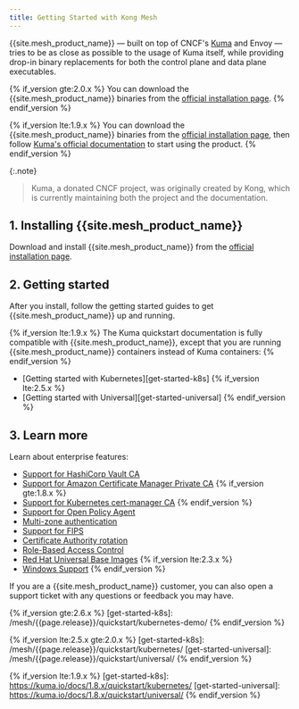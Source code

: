 ```yaml
---
title: Getting Started with Kong Mesh
---
```


{{site.mesh_product_name}} &mdash; built on top of CNCF's [Kuma](https://kuma.io) and Envoy &mdash;
 tries to be as close as possible to the usage of Kuma itself, while providing
 drop-in binary replacements for both the control plane and data plane
 executables.

{% if_version gte:2.0.x %}
You can download the {{site.mesh_product_name}} binaries from the
[official installation page](/mesh/{{page.release}}/install).
{% endif_version %}

{% if_version lte:1.9.x %}
You can download the {{site.mesh_product_name}} binaries from the
[official installation page](/mesh/{{page.release}}/install), then follow
[Kuma's official documentation](https://kuma.io/docs) to start using the product.
{% endif_version %}

{:.note}
> Kuma, a donated CNCF project, was originally created by Kong, which is
currently maintaining both the project and the documentation.

## 1. Installing {{site.mesh_product_name}}

Download and install {{site.mesh_product_name}} from the
[official installation page](/mesh/{{page.release}}/install).

## 2. Getting started

After you install, follow the getting started guides to get
{{site.mesh_product_name}} up and running.

{% if_version lte:1.9.x %}
The Kuma quickstart documentation
is fully compatible with {{site.mesh_product_name}}, except that you are
running {{site.mesh_product_name}} containers instead of Kuma containers:
{% endif_version %}

* [Getting started with Kubernetes][get-started-k8s]
{% if_version lte:2.5.x %}
* [Getting started with Universal][get-started-universal]
{% endif_version %}

## 3. Learn more

Learn about enterprise features:
  * [Support for HashiCorp Vault CA](/mesh/{{page.release}}/features/vault/)
  * [Support for Amazon Certificate Manager Private CA](/mesh/{{page.release}}/features/acmpca/)
  {% if_version gte:1.8.x %}
  * [Support for Kubernetes cert-manager CA](/mesh/{{page.release}}/features/cert-manager/)
  {% endif_version %}
  * [Support for Open Policy Agent](/mesh/{{page.release}}/features/opa/)
  * [Multi-zone authentication](/mesh/{{page.release}}/features/kds-auth/)
  * [Support for FIPS](/mesh/{{page.release}}/features/fips-support/)
  * [Certificate Authority rotation](/mesh/{{page.release}}/features/ca-rotation/)
  * [Role-Based Access Control](/mesh/{{page.release}}/features/rbac/)
  * [Red Hat Universal Base Images](/mesh/{{page.release}}/features/ubi-images/)
  {% if_version lte:2.3.x %}
  * [Windows Support](/mesh/{{page.release}}/features/windows/)
  {% endif_version %}

If you are a {{site.mesh_product_name}} customer, you can also open a support
ticket with any questions or feedback you may have.

<!-- links -->
{% if_version gte:2.6.x %}
[get-started-k8s]: /mesh/{{page.release}}/quickstart/kubernetes-demo/
{% endif_version %}

{% if_version lte:2.5.x gte:2.0.x %}
[get-started-k8s]: /mesh/{{page.release}}/quickstart/kubernetes/
[get-started-universal]: /mesh/{{page.release}}/quickstart/universal/
{% endif_version %}

{% if_version lte:1.9.x %}
[get-started-k8s]: https://kuma.io/docs/1.8.x/quickstart/kubernetes/
[get-started-universal]: https://kuma.io/docs/1.8.x/quickstart/universal/
{% endif_version %}
